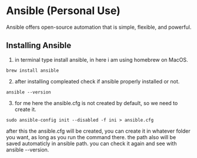 # Ansible (Personal Use)

Ansible offers open-source automation that is simple, flexible, and powerful.

## Installing Ansible

1. in terminal type install ansible, in here i am using homebrew on MacOS.
```
brew install ansible
```

2. after installing compleated check if ansible properly installed or not.
```
ansible --version
```

3. for me here the ansible.cfg is not created by default, so we need to create it.
```
sudo ansible-config init --disabled -f ini > ansible.cfg      
```

after this the ansible.cfg will be created, you can create it in whatever folder you want, as long as you run the command there. the path also will be saved automaticly in ansible path.
you can check it again and see with ansible --version.
